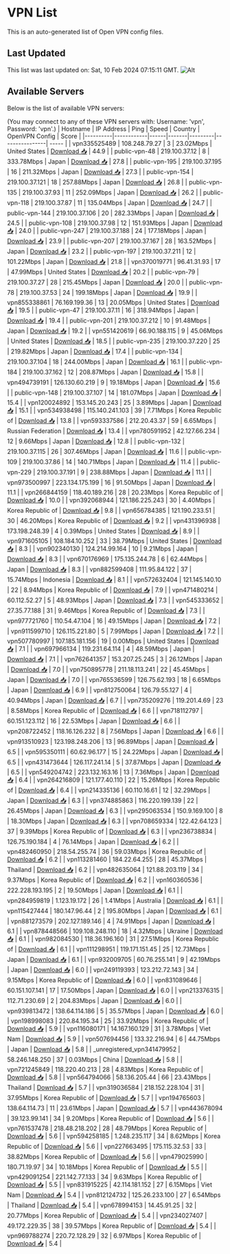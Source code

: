 # VPN List

This is an auto-generated list of Open VPN config files.

## Last Updated

This list was last updated on: Sat, 10 Feb 2024 07:15:11 GMT.
![Alt](https://repobeats.axiom.co/api/embed/186b98318ef1479477931607c1ad7d823f12451f.svg "Repobeats analytics image")

## Available Servers

Below is the list of available VPN servers:

(You may connect to any of these VPN servers with: Username: 'vpn', Password: 'vpn'.)
| Hostname | IP Address | Ping | Speed | Country | OpenVPN Config | Score |
|----------|------------|------|-------|---------|----------------| ----- |
| vpn335525489 | 108.248.79.27 | 3 | 23.02Mbps | United States | [Download 📥](./configs/server_0_US.ovpn) | 44.9 |
| public-vpn-48 | 219.100.37.12 | 8 | 333.78Mbps | Japan | [Download 📥](./configs/server_1_JP.ovpn) | 27.8 |
| public-vpn-195 | 219.100.37.195 | 16 | 211.32Mbps | Japan | [Download 📥](./configs/server_2_JP.ovpn) | 27.3 |
| public-vpn-154 | 219.100.37.121 | 18 | 257.88Mbps | Japan | [Download 📥](./configs/server_3_JP.ovpn) | 26.8 |
| public-vpn-135 | 219.100.37.93 | 11 | 252.09Mbps | Japan | [Download 📥](./configs/server_4_JP.ovpn) | 26.2 |
| public-vpn-118 | 219.100.37.87 | 11 | 135.04Mbps | Japan | [Download 📥](./configs/server_5_JP.ovpn) | 24.7 |
| public-vpn-144 | 219.100.37.106 | 20 | 282.33Mbps | Japan | [Download 📥](./configs/server_6_JP.ovpn) | 24.5 |
| public-vpn-108 | 219.100.37.98 | 12 | 151.93Mbps | Japan | [Download 📥](./configs/server_7_JP.ovpn) | 24.0 |
| public-vpn-247 | 219.100.37.188 | 24 | 177.18Mbps | Japan | [Download 📥](./configs/server_8_JP.ovpn) | 23.9 |
| public-vpn-207 | 219.100.37.167 | 28 | 163.52Mbps | Japan | [Download 📥](./configs/server_9_JP.ovpn) | 23.2 |
| public-vpn-197 | 219.100.37.211 | 12 | 101.22Mbps | Japan | [Download 📥](./configs/server_10_JP.ovpn) | 21.8 |
| vpn370019771 | 96.41.31.93 | 17 | 47.99Mbps | United States | [Download 📥](./configs/server_11_US.ovpn) | 20.2 |
| public-vpn-79 | 219.100.37.27 | 28 | 215.45Mbps | Japan | [Download 📥](./configs/server_12_JP.ovpn) | 20.0 |
| public-vpn-78 | 219.100.37.53 | 24 | 199.18Mbps | Japan | [Download 📥](./configs/server_13_JP.ovpn) | 19.9 |
| vpn855338861 | 76.169.199.36 | 13 | 20.05Mbps | United States | [Download 📥](./configs/server_14_US.ovpn) | 19.5 |
| public-vpn-47 | 219.100.37.11 | 16 | 318.94Mbps | Japan | [Download 📥](./configs/server_15_JP.ovpn) | 19.4 |
| public-vpn-201 | 219.100.37.212 | 10 | 91.48Mbps | Japan | [Download 📥](./configs/server_16_JP.ovpn) | 19.2 |
| vpn551420619 | 66.90.188.115 | 9 | 45.06Mbps | United States | [Download 📥](./configs/server_17_US.ovpn) | 18.5 |
| public-vpn-235 | 219.100.37.220 | 25 | 219.82Mbps | Japan | [Download 📥](./configs/server_18_JP.ovpn) | 17.4 |
| public-vpn-134 | 219.100.37.104 | 18 | 244.00Mbps | Japan | [Download 📥](./configs/server_19_JP.ovpn) | 16.1 |
| public-vpn-184 | 219.100.37.162 | 12 | 208.87Mbps | Japan | [Download 📥](./configs/server_20_JP.ovpn) | 15.8 |
| vpn494739191 | 126.130.60.219 | 9 | 19.18Mbps | Japan | [Download 📥](./configs/server_21_JP.ovpn) | 15.6 |
| public-vpn-148 | 219.100.37.107 | 14 | 181.07Mbps | Japan | [Download 📥](./configs/server_22_JP.ovpn) | 15.4 |
| vpn120024892 | 153.145.20.243 | 25 | 3.89Mbps | Japan | [Download 📥](./configs/server_23_JP.ovpn) | 15.1 |
| vpn534938498 | 115.140.241.103 | 39 | 7.71Mbps | Korea Republic of | [Download 📥](./configs/server_24_KR.ovpn) | 13.8 |
| vpn593337586 | 212.20.43.37 | 59 | 6.65Mbps | Russian Federation | [Download 📥](./configs/server_25_RU.ovpn) | 13.4 |
| vpn780591952 | 42.127.66.234 | 12 | 9.66Mbps | Japan | [Download 📥](./configs/server_26_JP.ovpn) | 12.8 |
| public-vpn-132 | 219.100.37.115 | 26 | 307.46Mbps | Japan | [Download 📥](./configs/server_27_JP.ovpn) | 11.6 |
| public-vpn-109 | 219.100.37.86 | 14 | 140.71Mbps | Japan | [Download 📥](./configs/server_28_JP.ovpn) | 11.4 |
| public-vpn-229 | 219.100.37.191 | 9 | 238.88Mbps | Japan | [Download 📥](./configs/server_29_JP.ovpn) | 11.1 |
| vpn973500997 | 223.134.175.199 | 16 | 91.50Mbps | Japan | [Download 📥](./configs/server_30_JP.ovpn) | 11.1 |
| vpn266844159 | 118.40.189.216 | 28 | 20.23Mbps | Korea Republic of | [Download 📥](./configs/server_31_KR.ovpn) | 10.0 |
| vpn392068944 | 121.186.225.243 | 30 | 4.40Mbps | Korea Republic of | [Download 📥](./configs/server_32_KR.ovpn) | 9.8 |
| vpn656784385 | 121.190.233.51 | 30 | 46.20Mbps | Korea Republic of | [Download 📥](./configs/server_33_KR.ovpn) | 9.2 |
| vpn431396938 | 173.198.248.39 | 4 | 0.39Mbps | United States | [Download 📥](./configs/server_34_US.ovpn) | 8.9 |
| vpn971605105 | 108.184.10.252 | 33 | 38.79Mbps | United States | [Download 📥](./configs/server_35_US.ovpn) | 8.3 |
| vpn902340130 | 124.214.99.164 | 10 | 9.21Mbps | Japan | [Download 📥](./configs/server_36_JP.ovpn) | 8.3 |
| vpn670176969 | 175.135.244.78 | 6 | 62.44Mbps | Japan | [Download 📥](./configs/server_37_JP.ovpn) | 8.3 |
| vpn882599408 | 111.95.84.122 | 37 | 15.74Mbps | Indonesia | [Download 📥](./configs/server_38_ID.ovpn) | 8.1 |
| vpn572632404 | 121.145.140.10 | 22 | 8.94Mbps | Korea Republic of | [Download 📥](./configs/server_39_KR.ovpn) | 7.9 |
| vpn471480214 | 60.112.52.27 | 5 | 48.93Mbps | Japan | [Download 📥](./configs/server_40_JP.ovpn) | 7.3 |
| vpn545333652 | 27.35.77.188 | 31 | 9.46Mbps | Korea Republic of | [Download 📥](./configs/server_41_KR.ovpn) | 7.3 |
| vpn977721760 | 110.54.47.104 | 16 | 49.15Mbps | Japan | [Download 📥](./configs/server_42_JP.ovpn) | 7.2 |
| vpn911599710 | 126.115.221.80 | 5 | 7.99Mbps | Japan | [Download 📥](./configs/server_43_JP.ovpn) | 7.2 |
| vpn507780997 | 107.185.181.156 | 19 | 0.00Mbps | United States | [Download 📥](./configs/server_44_US.ovpn) | 7.1 |
| vpn697966134 | 119.231.64.114 | 4 | 48.59Mbps | Japan | [Download 📥](./configs/server_45_JP.ovpn) | 7.1 |
| vpn762641357 | 153.207.25.245 | 3 | 26.12Mbps | Japan | [Download 📥](./configs/server_46_JP.ovpn) | 7.0 |
| vpn750895778 | 211.18.113.241 | 22 | 45.45Mbps | Japan | [Download 📥](./configs/server_47_JP.ovpn) | 7.0 |
| vpn765536599 | 126.75.62.193 | 18 | 6.65Mbps | Japan | [Download 📥](./configs/server_48_JP.ovpn) | 6.9 |
| vpn812750064 | 126.79.55.127 | 4 | 40.94Mbps | Japan | [Download 📥](./configs/server_49_JP.ovpn) | 6.7 |
| vpn735209276 | 119.201.4.69 | 23 | 8.58Mbps | Korea Republic of | [Download 📥](./configs/server_50_KR.ovpn) | 6.6 |
| vpn718112797 | 60.151.123.112 | 16 | 22.53Mbps | Japan | [Download 📥](./configs/server_51_JP.ovpn) | 6.6 |
| vpn208722452 | 118.16.126.232 | 8 | 7.56Mbps | Japan | [Download 📥](./configs/server_52_JP.ovpn) | 6.6 |
| vpn913510923 | 123.198.248.206 | 13 | 96.89Mbps | Japan | [Download 📥](./configs/server_53_JP.ovpn) | 6.5 |
| vpn595350111 | 60.62.96.177 | 15 | 24.22Mbps | Japan | [Download 📥](./configs/server_54_JP.ovpn) | 6.5 |
| vpn431473644 | 126.117.241.14 | 5 | 37.87Mbps | Japan | [Download 📥](./configs/server_55_JP.ovpn) | 6.5 |
| vpn549204742 | 223.132.163.16 | 13 | 7.36Mbps | Japan | [Download 📥](./configs/server_56_JP.ovpn) | 6.4 |
| vpn264216809 | 121.177.40.110 | 22 | 15.26Mbps | Korea Republic of | [Download 📥](./configs/server_57_KR.ovpn) | 6.4 |
| vpn214335136 | 60.110.16.61 | 12 | 32.29Mbps | Japan | [Download 📥](./configs/server_58_JP.ovpn) | 6.3 |
| vpn374885863 | 116.220.199.139 | 22 | 26.45Mbps | Japan | [Download 📥](./configs/server_59_JP.ovpn) | 6.3 |
| vpn295063534 | 150.9.169.100 | 8 | 18.30Mbps | Japan | [Download 📥](./configs/server_60_JP.ovpn) | 6.3 |
| vpn708659334 | 122.42.64.123 | 37 | 9.39Mbps | Korea Republic of | [Download 📥](./configs/server_61_KR.ovpn) | 6.3 |
| vpn236738834 | 126.75.190.184 | 4 | 76.14Mbps | Japan | [Download 📥](./configs/server_62_JP.ovpn) | 6.2 |
| vpn482460950 | 218.54.255.74 | 36 | 59.03Mbps | Korea Republic of | [Download 📥](./configs/server_63_KR.ovpn) | 6.2 |
| vpn113281460 | 184.22.64.255 | 28 | 45.37Mbps | Thailand | [Download 📥](./configs/server_64_TH.ovpn) | 6.2 |
| vpn482635064 | 121.88.203.119 | 34 | 9.37Mbps | Korea Republic of | [Download 📥](./configs/server_65_KR.ovpn) | 6.2 |
| vpn160360536 | 222.228.193.195 | 2 | 19.50Mbps | Japan | [Download 📥](./configs/server_66_JP.ovpn) | 6.1 |
| vpn284959819 | 1.123.19.172 | 26 | 1.41Mbps | Australia | [Download 📥](./configs/server_67_AU.ovpn) | 6.1 |
| vpn115427444 | 180.147.96.44 | 2 | 195.80Mbps | Japan | [Download 📥](./configs/server_68_JP.ovpn) | 6.1 |
| vpn881273579 | 202.127.189.146 | 4 | 74.91Mbps | Japan | [Download 📥](./configs/server_69_JP.ovpn) | 6.1 |
| vpn878448566 | 109.108.248.110 | 18 | 4.32Mbps | Ukraine | [Download 📥](./configs/server_70_UA.ovpn) | 6.1 |
| vpn982084530 | 118.36.196.160 | 31 | 27.51Mbps | Korea Republic of | [Download 📥](./configs/server_71_KR.ovpn) | 6.1 |
| vpn111298951 | 119.171.151.45 | 25 | 12.73Mbps | Japan | [Download 📥](./configs/server_72_JP.ovpn) | 6.1 |
| vpn932009705 | 60.76.255.141 | 9 | 42.19Mbps | Japan | [Download 📥](./configs/server_73_JP.ovpn) | 6.0 |
| vpn249119393 | 123.212.72.143 | 34 | 9.15Mbps | Korea Republic of | [Download 📥](./configs/server_74_KR.ovpn) | 6.0 |
| vpn831089646 | 60.151.107.141 | 17 | 17.50Mbps | Japan | [Download 📥](./configs/server_75_JP.ovpn) | 6.0 |
| vpn213376315 | 112.71.230.69 | 2 | 204.83Mbps | Japan | [Download 📥](./configs/server_76_JP.ovpn) | 6.0 |
| vpn939813472 | 138.64.114.186 | 5 | 35.57Mbps | Japan | [Download 📥](./configs/server_77_JP.ovpn) | 6.0 |
| vpn198998083 | 220.84.195.34 | 25 | 33.92Mbps | Korea Republic of | [Download 📥](./configs/server_78_KR.ovpn) | 5.9 |
| vpn116080171 | 14.167.160.129 | 31 | 3.78Mbps | Viet Nam | [Download 📥](./configs/server_79_VN.ovpn) | 5.9 |
| vpn507694456 | 133.32.216.94 | 6 | 44.75Mbps | Japan | [Download 📥](./configs/server_80_JP.ovpn) | 5.8 |
| _unregistered_vpn341479952 | 58.246.148.250 | 37 | 0.03Mbps | China | [Download 📥](./configs/server_81_CN.ovpn) | 5.8 |
| vpn721245849 | 118.220.40.213 | 28 | 4.83Mbps | Korea Republic of | [Download 📥](./configs/server_82_KR.ovpn) | 5.8 |
| vpn564794066 | 58.136.205.44 | 66 | 23.43Mbps | Thailand | [Download 📥](./configs/server_83_TH.ovpn) | 5.7 |
| vpn319036584 | 218.152.228.104 | 31 | 37.95Mbps | Korea Republic of | [Download 📥](./configs/server_84_KR.ovpn) | 5.7 |
| vpn194765603 | 138.64.114.73 | 11 | 23.61Mbps | Japan | [Download 📥](./configs/server_85_JP.ovpn) | 5.7 |
| vpn443678094 | 39.123.99.141 | 34 | 9.20Mbps | Korea Republic of | [Download 📥](./configs/server_86_KR.ovpn) | 5.6 |
| vpn761537478 | 218.48.218.202 | 28 | 48.79Mbps | Korea Republic of | [Download 📥](./configs/server_87_KR.ovpn) | 5.6 |
| vpn594258185 | 1.248.235.117 | 34 | 8.62Mbps | Korea Republic of | [Download 📥](./configs/server_88_KR.ovpn) | 5.6 |
| vpn227663495 | 175.115.32.53 | 33 | 38.82Mbps | Korea Republic of | [Download 📥](./configs/server_89_KR.ovpn) | 5.6 |
| vpn479025990 | 180.71.19.97 | 34 | 10.18Mbps | Korea Republic of | [Download 📥](./configs/server_90_KR.ovpn) | 5.5 |
| vpn429091254 | 221.142.77.133 | 34 | 9.63Mbps | Korea Republic of | [Download 📥](./configs/server_91_KR.ovpn) | 5.5 |
| vpn831915225 | 42.114.181.152 | 27 | 6.15Mbps | Viet Nam | [Download 📥](./configs/server_92_VN.ovpn) | 5.4 |
| vpn812124732 | 125.26.233.100 | 27 | 6.54Mbps | Thailand | [Download 📥](./configs/server_93_TH.ovpn) | 5.4 |
| vpn678994153 | 14.45.91.25 | 32 | 20.77Mbps | Korea Republic of | [Download 📥](./configs/server_94_KR.ovpn) | 5.4 |
| vpn234027407 | 49.172.229.35 | 38 | 39.57Mbps | Korea Republic of | [Download 📥](./configs/server_95_KR.ovpn) | 5.4 |
| vpn969788274 | 220.72.128.29 | 32 | 6.97Mbps | Korea Republic of | [Download 📥](./configs/server_96_KR.ovpn) | 5.4 |
